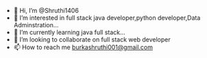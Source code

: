 - 👋 Hi, I’m @Shruthi1406
- 👀 I’m interested in full stack java developer,python developer,Data Adminstration...
- 🌱 I’m currently learning java full stack...
- 💞️ I’m looking to collaborate on full stack web developer
- 📫 How to reach me burkashruthi001@gmail.com

<!---
Shruthi1406/Shruthi1406 is a ✨ special ✨ repository because its `README.md` (this file) appears on your GitHub profile.
You can click the Preview link to take a look at your changes.
--->
